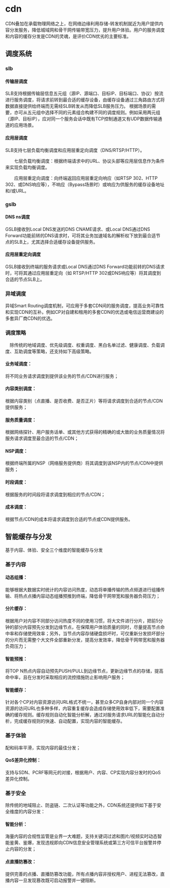 # cdn
CDN叠加在承载物理网络之上，在网络边缘利用存储-转发机制就近为用户提供内容分发服务，降低城域网和骨干网传输带宽压力，提升用户体验。用户的服务调度和内容的缓存分发是CDN的灵魂，是评价CDN优劣的主要标准。

## 调度系统
### slb
#### 传输层调度
SLB支持根据传输层信息五元组（源IP、源端口、目标IP、目标端口、协议）按流进行服务调度，将请求前转到最合适的缓存设备，由缓存设备通过三角路由方式将数据直接提供给终端而无需经SLB转发从而降低SLB服务压力。
根据场景的需要，亦可从五元组中选择不同的元素组合构建不同的调度规则。例如采用两元组（源IP、目标IP），应对同一个服务会话中既有TCP控制通道又有UDP数据传输通道的应用场景。
#### 应用层调度
SLB支持七层负载均衡调度和应用层重定向调度（DNS/RTSP/HTTP）。

　　七层负载均衡调度：根据终端请求中的URL、协议头部等应用层信息作为条件来实现负载均衡调度。

　　应用层重定向调度：向终端返回应用层重定向响应（如RTSP 302、HTTP 302、或DNS响应等），不响应（Bypass场景时）或响应为供服务的缓存设备地址和/或URL。
### gslb
#### DNS ns调度
GSLB接收到Local DNS发送的DNS CNAME请求、或Local DNS通过DNS Forward功能前转的DNS请求时，可将其业务加速域名的解析权下放到最合适节点的SLB上，尤其选择合适缓存设备提供服务。
#### 应用层重定向调度
GSLB接收到终端的服务请求或Local DNS通过DNS Forward功能前转的DNS请求时，可将其通过应用层重定向（如 RTSP/HTTP 302或DNS响应等）将其调度到合适的节点SLB上。
### 异域调度
异域Smart Routing调度机制，可应用于多套CDN间的服务调度，提高业务可靠性和实现CDN的互补。例如CP对自建和租用的多套CDN的优选或电信运营商建设的多套异厂商CDN的优选。
### 调度策略
　除传统的地域调度、优先级调度、权重调度、黑白名单过滤、健康调度、负载调度、互助调度等策略，还支持如下高级策略。

#### 业务域调度：
将不同业务请求调度到提供该业务的节点/CDN进行服务；

#### 内容类别调度：
根据内容类别（点直播、是否收费、是否正片）等将请求调度到合适的节点/CDN提供服务；

#### 服务质量调度：
根据网络探针、用户服务话单、或其他方式获得的精确的或大致的业务质量情况将服务请求调度至最合适的节点/CDN；

#### NSP调度：
根据终端所属的NSP（网络服务提供商）将其调度到该NSP内的节点/CDN中提供服务；

#### 时段调度：
根据服务的时间段将请求调度到相应的节点/CDN；

#### 成本调度：
根据节点/CDN的成本将请求调度到合适的节点或CDN提供服务。
## 智能缓存与分发
基于内容、体验、安全三个维度的智能缓存与分发
### 基于内容
#### 动态组播：
能够根据大数据实时统计的内容访问热度，动态将单播传输的热点频道进行组播传输、将热点点播内容动态组播预推到终端，降低骨干网带宽和服务器负荷压力；

#### 分片缓存：
根据用户对内容不同部分访问热度不同的使用习惯，将大文件进行分片，把前5分钟的部分内容预先分发到边缘节点，在保障用户体验质量的同时，尽量提高节点命中率和存储使用效率；另外，当节点内容存储硬盘损坏时，可仅重新分发损坏部分的分片而无需整个大文件全部重新分发，提高分发效率，降低骨干网带宽和服务器负荷压力；

#### 智能预推：
将TOP N热点内容自动预先PUSH/PULL到边缘节点，更新边缘节点的存储，提高命中率，且在分发时采取相应的流控措施防止影响用户服务；

#### 智能缓存：
针对各个CP对内容资源访问URL格式不统一，甚至众多CP自身内部对同一个内容资源的访问URL也多种多样，内容重复缓存会造成存储使用效率低下，需要配置准确的缓存规则。缓存规则自动化智能分析解，通过对服务请求URL的智能化自动分析，完成缓存规则的快速、自动配置，实现内容的智能缓存。
### 基于体验
配和码率平滑，实现内容的最佳分发；

#### QoS差异化控制：
支持与SDN、PCRF等网元的对接，根据用户、内容、CP实现内容分发时的QoS差异化控制。
### 基于安全
除传统的地域阻止、防盗链、二次认证等功能之外，CDN系统还提供如下基于安全维度的内容分发：

#### 智能分析：
海量内容的合规性监管是业界一大难题，支持关键词过滤和图片/视频实时动态智能鉴黄、鉴爆，发现违规即向CDN信息安全管理系统或第三方可信平台报警并停止内容的分发；

#### 点直播防篡改：
提供完善的点播、直播防篡改功能，所有点播内容非授权用户、进程无法篡改，直播内容一旦发现篡改既可启动报警并一键阻断。